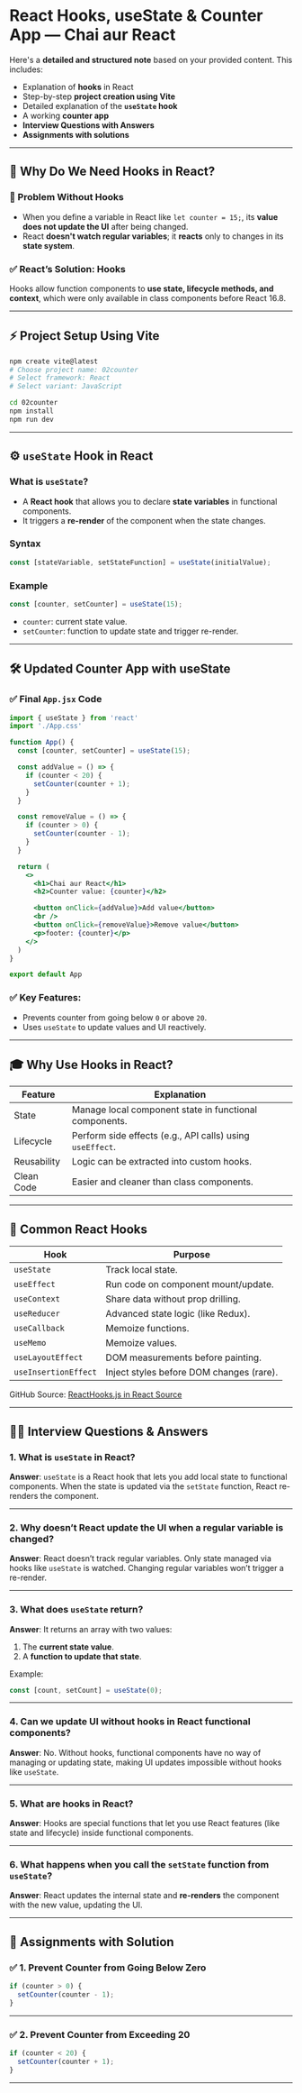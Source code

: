 
# React Hooks, useState & Counter App — Chai aur React

Here's a **detailed and structured note** based on your provided content. This includes:

* Explanation of **hooks** in React
* Step-by-step **project creation using Vite**
* Detailed explanation of the **`useState` hook**
* A working **counter app**
* **Interview Questions with Answers**
* **Assignments with solutions**

---

## 📘 Why Do We Need Hooks in React?

### 🧠 Problem Without Hooks

* When you define a variable in React like `let counter = 15;`, its **value does not update the UI** after being changed.
* React **doesn't watch regular variables**; it **reacts** only to changes in its **state system**.

### ✅ React’s Solution: Hooks

Hooks allow function components to **use state, lifecycle methods, and context**, which were only available in class components before React 16.8.

---

## ⚡ Project Setup Using Vite

```bash
npm create vite@latest
# Choose project name: 02counter
# Select framework: React
# Select variant: JavaScript

cd 02counter
npm install
npm run dev
```

---

## ⚙️ `useState` Hook in React

### What is `useState`?

* A **React hook** that allows you to declare **state variables** in functional components.
* It triggers a **re-render** of the component when the state changes.

### Syntax

```jsx
const [stateVariable, setStateFunction] = useState(initialValue);
```

### Example

```jsx
const [counter, setCounter] = useState(15);
```

* `counter`: current state value.
* `setCounter`: function to update state and trigger re-render.

---

## 🛠️ Updated Counter App with useState

### ✅ Final `App.jsx` Code

```jsx
import { useState } from 'react'
import './App.css'

function App() {
  const [counter, setCounter] = useState(15);

  const addValue = () => {
    if (counter < 20) {
      setCounter(counter + 1);
    }
  }

  const removeValue = () => {
    if (counter > 0) {
      setCounter(counter - 1);
    }
  }

  return (
    <>
      <h1>Chai aur React</h1>
      <h2>Counter value: {counter}</h2>

      <button onClick={addValue}>Add value</button>
      <br />
      <button onClick={removeValue}>Remove value</button>
      <p>footer: {counter}</p>
    </>
  )
}

export default App
```

### ✅ Key Features:

* Prevents counter from going below `0` or above `20`.
* Uses `useState` to update values and UI reactively.

---

## 🎓 Why Use Hooks in React?

| Feature     | Explanation                                               |
| ----------- | --------------------------------------------------------- |
| State       | Manage local component state in functional components.    |
| Lifecycle   | Perform side effects (e.g., API calls) using `useEffect`. |
| Reusability | Logic can be extracted into custom hooks.                 |
| Clean Code  | Easier and cleaner than class components.                 |

---

## 🧠 Common React Hooks

| Hook                 | Purpose                                  |
| -------------------- | ---------------------------------------- |
| `useState`           | Track local state.                       |
| `useEffect`          | Run code on component mount/update.      |
| `useContext`         | Share data without prop drilling.        |
| `useReducer`         | Advanced state logic (like Redux).       |
| `useCallback`        | Memoize functions.                       |
| `useMemo`            | Memoize values.                          |
| `useLayoutEffect`    | DOM measurements before painting.        |
| `useInsertionEffect` | Inject styles before DOM changes (rare). |

GitHub Source: [ReactHooks.js in React Source](https://github.com/facebook/react/blob/main/packages/react/src/ReactHooks.js)

---

## 👨‍💼 Interview Questions & Answers

### 1. **What is `useState` in React?**

**Answer**: `useState` is a React hook that lets you add local state to functional components. When the state is updated via the `setState` function, React re-renders the component.

---

### 2. **Why doesn’t React update the UI when a regular variable is changed?**

**Answer**: React doesn’t track regular variables. Only state managed via hooks like `useState` is watched. Changing regular variables won’t trigger a re-render.

---

### 3. **What does `useState` return?**

**Answer**: It returns an array with two values:

1. The **current state value**.
2. A **function to update that state**.

Example:

```js
const [count, setCount] = useState(0);
```

---

### 4. **Can we update UI without hooks in React functional components?**

**Answer**: No. Without hooks, functional components have no way of managing or updating state, making UI updates impossible without hooks like `useState`.

---

### 5. **What are hooks in React?**

**Answer**: Hooks are special functions that let you use React features (like state and lifecycle) inside functional components.

---

### 6. **What happens when you call the `setState` function from `useState`?**

**Answer**: React updates the internal state and **re-renders** the component with the new value, updating the UI.

---

## 🧪 Assignments with Solution

### ✅ 1. Prevent Counter from Going Below Zero

```jsx
if (counter > 0) {
  setCounter(counter - 1);
}
```

---

### ✅ 2. Prevent Counter from Exceeding 20

```jsx
if (counter < 20) {
  setCounter(counter + 1);
}
```

---


<!--
Why do you need hooks and project


Create project using Vite:

prabhansh-tiwari@prabhanshtiwari:~/Desktop/Chai aur React$ ls
01vitereact  customReact  Notes  readme.md
prabhansh-tiwari@prabhanshtiwari:~/Desktop/Chai aur React$ npm create vite@latest
Need to install the following packages:
create-vite@6.5.0
Ok to proceed? (y) y


> npx
> create-vite

│
◇  Project name:
│  02counter
│
◇  Select a framework:
│  React
│
◇  Select a variant:
│  JavaScript
│
◇  Scaffolding project in /home/prabhansh-tiwari/Desktop/Chai aur React/02counter...
│
└  Done. Now run:

  cd 02counter
  npm install
  npm run dev

---------------------------------------

In App.jsx,

import { useState } from 'react'
import reactLogo from './assets/react.svg'
import viteLogo from '/vite.svg'
import './App.css'

function App() {
  const [count, setCount] = useState(0)

  let counter = 15;

  const addValue = () => {
    counter = counter + 1;
    console.log(counter);

  }

  return (
    <>
        <h1>Chai aur react</h1>
        <h2>Counter value: {counter}</h2>
        
        <button
        onClick={addValue}
        >Add value {counter}</button>
        <br />
        <button>Remove value {counter}</button>
        <p>footer: {counter}</p>
    </>
  )
}

export default App





The value of variable is not updated in the UI.

How to update the values of variables in UI in react?
- React control UI updation.
- React gives special methods called hooks and data will be updated in UI using those hooks.
- [GitHub link to ReactHooks.js in the React source code](https://github.com/facebook/react/blob/main/packages/react/src/ReactHooks.js)
- useContext
- useState
- useReducer
- userEffect
- useInsertionEffect
- useLayoutEffect
- useCallback
- useMemo

- every hooks has its specific job

-------------------------------------

We need to use hooks to do this.

import { useState, useEffect } from 'react'

How to use these hooks?

useState
- responsible for changing the state -> means propogating the change to UI or DOM


Explain hooks?
Why hooks are used?
what is the need of hooks?


How to use useState hook ?
- also explain its return values and format of values

explain in detail about useState hook
------------------------------------


Now, in app.jsx

import { useState } from 'react'
import reactLogo from './assets/react.svg'
import viteLogo from '/vite.svg'
import './App.css'

function App() {
  
  let [counter, setCounter] = useState(15)

  // let counter = 15;

  const addValue = () => {
    // counter = counter + 1;
    // console.log(counter);
    // setCounter(counter)

    // OR

    setCounter(counter + 1)
    console.log(counter);
    
  }

  return (
    <>
        <h1>Chai aur react</h1>
        <h2>Counter value: {counter}</h2>
        
        <button
        onClick={addValue}
        >Add value {counter}</button>
        <br />
        <button>Remove value {counter}</button>
        <p>footer: {counter}</p>
    </>
  )
}

export default App




Now the values are updated in the UI.
------------------------------------


Final App.jsx

import { useState } from 'react'
import reactLogo from './assets/react.svg'
import viteLogo from '/vite.svg'
import './App.css'

function App() {
  
  let [counter, setCounter] = useState(15)

  // let counter = 15;

  const addValue = () => {
    // counter = counter + 1;
    // console.log(counter);
    // setCounter(counter)

    // OR

    setCounter(counter + 1)
    console.log(counter);
  }

  const removeValue = () => {
    // counter = counter - 1;
    // console.log(counter);
    // setCounter(counter)

    // OR

    setCounter(counter - 1)
    console.log(counter);
  }

  return (
    <>
        <h1>Chai aur react</h1>
        <h2>Counter value: {counter}</h2>
        
        <button
        onClick={addValue}
        >Add value {counter}</button>
        <br />
        <button
        onClick={removeValue}
        >Remove value {counter}</button>
        <p>footer: {counter}</p>
    </>
  )
}

export default App


---------------------------

i learnt how the changes are propogated into the UI
and also  worked on counter project

---------------------------------

Assignment:

- create a method if we click on remove value the value does not goes into negative side

- create a method so that the value does not goes greater than 20

-->

